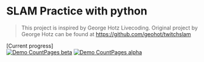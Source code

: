 # SLAM Practice with python
> This project is inspired by George Hotz Livecoding.
> Original project by George Hotz can be found at https://github.com/geohot/twitchslam

[Current progress]\
[![Demo CountPages beta](https://j.gifs.com/yrqAoW.gif)](https://youtu.be/IP0-AicVcDk)
[![Demo CountPages alpha](https://j.gifs.com/86GBV2.gif)](https://youtu.be/j_OYeAVVTjs)
